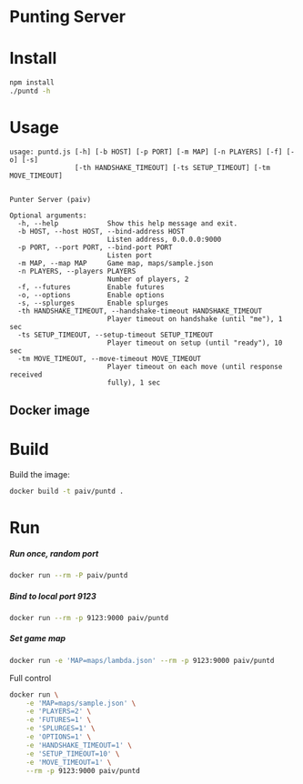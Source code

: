 
Punting Server
==============


# Install

```sh
npm install
./puntd -h
```

# Usage

```
usage: puntd.js [-h] [-b HOST] [-p PORT] [-m MAP] [-n PLAYERS] [-f] [-o] [-s]
                [-th HANDSHAKE_TIMEOUT] [-ts SETUP_TIMEOUT] [-tm MOVE_TIMEOUT]


Punter Server (paiv)

Optional arguments:
  -h, --help            Show this help message and exit.
  -b HOST, --host HOST, --bind-address HOST
                        Listen address, 0.0.0.0:9000
  -p PORT, --port PORT, --bind-port PORT
                        Listen port
  -m MAP, --map MAP     Game map, maps/sample.json
  -n PLAYERS, --players PLAYERS
                        Number of players, 2
  -f, --futures         Enable futures
  -o, --options         Enable options
  -s, --splurges        Enable splurges
  -th HANDSHAKE_TIMEOUT, --handshake-timeout HANDSHAKE_TIMEOUT
                        Player timeout on handshake (until "me"), 1 sec
  -ts SETUP_TIMEOUT, --setup-timeout SETUP_TIMEOUT
                        Player timeout on setup (until "ready"), 10 sec
  -tm MOVE_TIMEOUT, --move-timeout MOVE_TIMEOUT
                        Player timeout on each move (until response received
                        fully), 1 sec
```


Docker image
------------


# Build

Build the image:

```sh
docker build -t paiv/puntd .
```

# Run

##### Run once, random port

```sh
docker run --rm -P paiv/puntd
```

##### Bind to local port 9123

```sh
docker run --rm -p 9123:9000 paiv/puntd
```

##### Set game map

```sh
docker run -e 'MAP=maps/lambda.json' --rm -p 9123:9000 paiv/puntd
```

Full control

```sh
docker run \
    -e 'MAP=maps/sample.json' \
    -e 'PLAYERS=2' \
    -e 'FUTURES=1' \
    -e 'SPLURGES=1' \
    -e 'OPTIONS=1' \
    -e 'HANDSHAKE_TIMEOUT=1' \
    -e 'SETUP_TIMEOUT=10' \
    -e 'MOVE_TIMEOUT=1' \
    --rm -p 9123:9000 paiv/puntd
```

